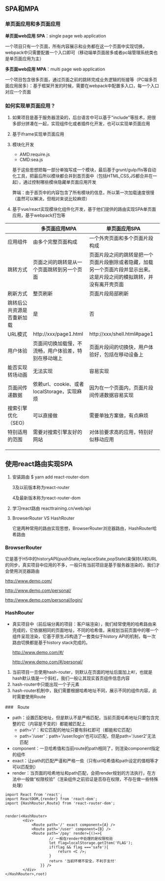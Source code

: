 ## SPA和MPA

### 单页面应用和多页面应用

**单页面web应用 SPA**：single page web application 

一个项目只有一个页面，所有内容展示和业务都在这一个页面中实现切换，webpack中只需要配置一个入口即可（移动端单页面居多或者pc端管理系统类也是单页面应用为主）

**多页面web应用 MPA**：multi page web application 

一个项目包含很多页面，通过页面之前的跳转完成业务逻辑的衔接等（PC端多页面应用居多）：基于框架开发的时候，需要在webpack中配置多入口，每一个入口对应一个页面

### 如何实现单页面应用？

1. 如果项目是基于服务器渲染的，后台语言中可以基于"include"等技术，把很多部分拼凑在一起，实现组件化或者插件化开发，也可以实现单页面应用

2. 基于iframe实现单页面应用

3. 模块化开发

   - AMD:require.js
   - CMD:sea.js

   基于这些思想把每一部分单独写成一个模块，最后基于grunt/gulp/fis等自动化工具，把最后所以模块都合并到首页面中（包括HTML,CSS,JS都合并在一起），通过控制哪些模块隐藏单页面应用开发

   弊端：由于首页中的内容包含了所有模块的信息，所以第一次加载速度很慢（虽然可以解决，但相对来说比较麻烦）

4. 基于vue/react实现模块化组件化开发，基于他们提供的路由实现SPA单页面应用，基于webpack打包等

|                            | 多页面应用MPA                                        | 单页面应用SPA                                                |
| -------------------------- | ---------------------------------------------------- | ------------------------------------------------------------ |
| 应用组件                   | 由多个完整页面构成                                   | 一个外壳页面和多个页面片段构成                               |
| 跳转方式                   | 页面之间的跳转是从一个页面跳转到另一个页面           | 页面片段之间的跳转是把一个页面片段删除或者隐藏，加载另一个页面片段并显示出来。这是片段之间的模拟跳转，并没有离开壳页面 |
| 刷新方式                   | 整页刷新                                             | 页面片段局部刷新                                             |
| 跳转后公共资源是否重新加载 | 是                                                   | 否                                                           |
| URL模式                    | http://xxx/page1.html                                | http://xxx/shell.html#page1                                  |
| 用户体验                   | 页面间切换加载慢，不流畅，用户体验差，特别在移动端上 | 页面片段间的切换快，用户体验好，包括在移动设备上             |
| 能否实现转场动画           | 无法实现                                             | 容易实现                                                     |
| 页面间传递数据             | 依赖url、cookie、或者localStorage，实现麻烦          | 因为在一个页面内，页面片段间传递数据容易实现                 |
| 搜索引擎优化（SEO）        | 可以直接做                                           | 需要单独方案做，有点麻烦                                     |
| 特别适用的范围             | 需要对搜索引擎友好的网站                             | 对体验要求高的应用，特别好似移动应用                         |
|                            |                                                      |                                                              |
|                            |                                                      |                                                              |
|                            |                                                      |                                                              |

## 使用react路由实现SPA

1. 安装路由 $ yarn add react-router-dom

   3及以前版本称为react-router

   4及最新版本称为react-router-dom

2. 学习react路由 reacttraining.cn/web/api

3. BrowserRouter VS HashRouter

   它是两种常用的路由实现思想，BrowserRouter浏览器路由，HashRouter哈希路由

### BrowserRouter

它是基于H5中的historyAPI(pushState,replaceState,popState)来保持UI和URL的同步，真实项目中应用的不多，一般只有当前项目是基于服务器渲染的，我们才会使用浏览器路由

http://www.demo.com/

http://www.demo.com/personal/

http://www.demo.com/personal/login/

### HashRouter

- 真实项目中（前后端分离的项目：客户端渲染），我们经常使用的哈希路由来完成的，它依据相同的页面地址，不同的哈希值，来规划当前页面中的哪一个组件呈现渲染，它基于原生JS构造了一套类似于history API的机制，每一次路由切换都是基于history stack完成的。

  http://www.demo.com/#/

  http://www.demo.com/#/personal/

1. 当前项目一旦使用hash-router，则默认在页面的地址后面加上#/，也就是hash默认值是一个斜杠，我们一般让其现实首页组件信息内容
2. hash-router中只能出现一个子元素
3. hash-router机制中，我们需要根据哈希地址不同，展示不同的组件内容，此时需要使用Route

###　Route

- path：设置匹配地址，但是默认不是严格匹配，当前页面哈希地址只要包含完整的它（内容是不变的）都能被匹配上
  - path='/'：和它匹配的地址只要有斜杠即可（都能和它匹配）
  - path='/user'：path='/user/login'也可以匹配，但是path='/user2'无法匹配
- component：一旦哈希值和当前route的path相同了，则渲染component指定的组件
- exact：让path的匹配严谨和严格一些（只有url哈希值和path设定的值相等才可以匹配到）
- render：当页面的哈希地址和path匹配，会把render规划的方法执行，在方法中一般做“权限校验”（渲染组件之前验证是否存在权限，不存在做一些特殊处理）

```react
import React from 'react';
import ReactDOM,{render} from 'react-dom';
import {HashRouter,Route} from 'react-router-dom';


render(<HashRouter>
        <div>
            <Route path='/' exact component={A} />
            <Route path='/user' component={B} />
            <Route path='/pay' render={()=>{
                    // 一般在render中处理的是权限校验
                    let flag=localStorage.getItem('FLAG');
                    if(flag && flag ==='safe'){
                        return <C />;
                    }
                    return '当前环境不安全，不利于支付'
                }} />
        </div>        
</HashRouter>,root)
```

